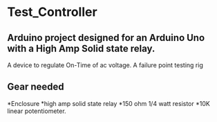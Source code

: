 # Test_Controller
## Arduino project designed for an Arduino Uno with a High Amp Solid state relay.
A device to regulate On-Time of ac voltage. A failure point testing rig

## Gear needed
*Enclosure
*high amp solid state relay
*150 ohm 1/4 watt resistor
*10K linear potentiometer.
